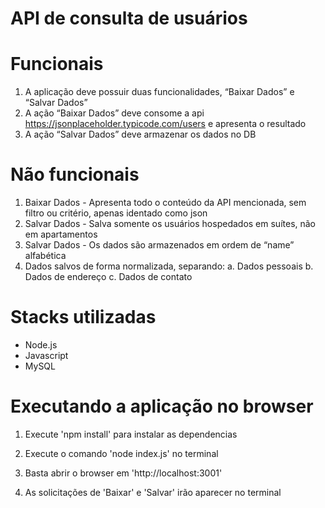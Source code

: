 # API de consulta de usuários

# Funcionais

1. A aplicação deve possuir duas funcionalidades, “Baixar Dados” e “Salvar Dados”
2. A ação “Baixar Dados” deve consome a api https://jsonplaceholder.typicode.com/users e apresenta o resultado
3. A ação “Salvar Dados” deve armazenar os dados no DB

# Não funcionais

1. Baixar Dados - Apresenta todo o conteúdo da API mencionada, sem filtro ou critério, apenas identado como json
2. Salvar Dados - Salva somente os usuários hospedados em suítes, não em apartamentos
3. Salvar Dados - Os dados são armazenados em ordem de “name” alfabética
5. Dados salvos de forma normalizada, separando:
a. Dados pessoais
b. Dados de endereço
c. Dados de contato

# Stacks utilizadas

- Node.js
- Javascript
- MySQL

# Executando a aplicação no browser

1. Execute 'npm install' para instalar as dependencias

2. Execute o comando 'node index.js' no terminal

3. Basta abrir o browser em 'http://localhost:3001' 

4. As solicitações de 'Baixar' e 'Salvar' irão aparecer no terminal 
